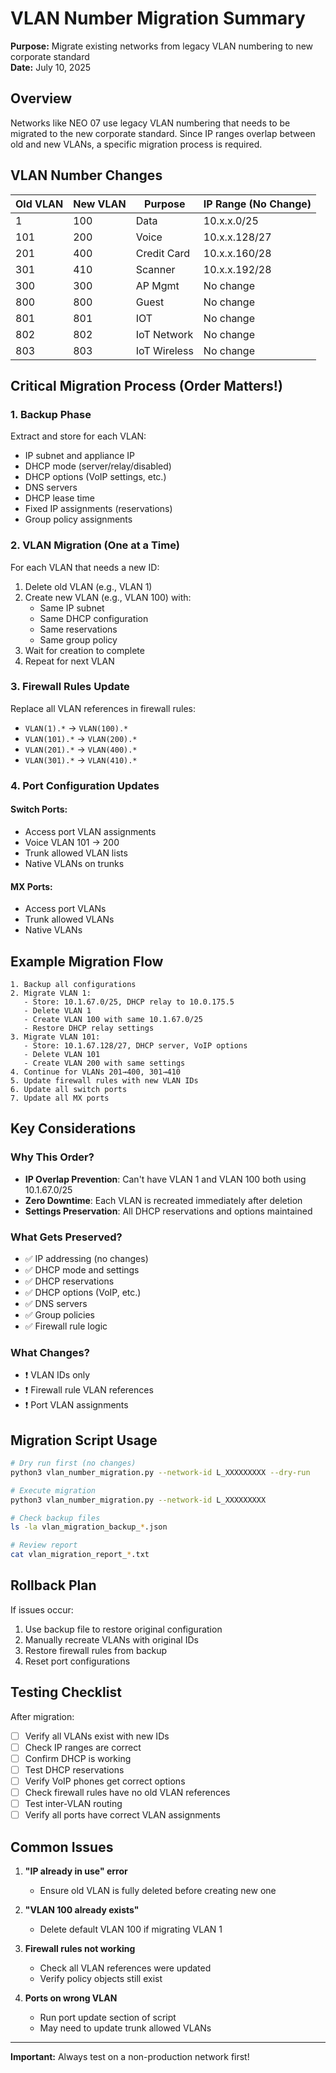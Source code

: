 # VLAN Number Migration Summary

**Purpose:** Migrate existing networks from legacy VLAN numbering to new corporate standard  
**Date:** July 10, 2025

## Overview

Networks like NEO 07 use legacy VLAN numbering that needs to be migrated to the new corporate standard. Since IP ranges overlap between old and new VLANs, a specific migration process is required.

## VLAN Number Changes

| Old VLAN | New VLAN | Purpose | IP Range (No Change) |
|----------|----------|---------|---------------------|
| 1 | 100 | Data | 10.x.x.0/25 |
| 101 | 200 | Voice | 10.x.x.128/27 |
| 201 | 400 | Credit Card | 10.x.x.160/28 |
| 301 | 410 | Scanner | 10.x.x.192/28 |
| 300 | 300 | AP Mgmt | No change |
| 800 | 800 | Guest | No change |
| 801 | 801 | IOT | No change |
| 802 | 802 | IoT Network | No change |
| 803 | 803 | IoT Wireless | No change |

## Critical Migration Process (Order Matters!)

### 1. **Backup Phase**
Extract and store for each VLAN:
- IP subnet and appliance IP
- DHCP mode (server/relay/disabled)
- DHCP options (VoIP settings, etc.)
- DNS servers
- DHCP lease time
- Fixed IP assignments (reservations)
- Group policy assignments

### 2. **VLAN Migration (One at a Time)**
For each VLAN that needs a new ID:
1. Delete old VLAN (e.g., VLAN 1)
2. Create new VLAN (e.g., VLAN 100) with:
   - Same IP subnet
   - Same DHCP configuration
   - Same reservations
   - Same group policy
3. Wait for creation to complete
4. Repeat for next VLAN

### 3. **Firewall Rules Update**
Replace all VLAN references in firewall rules:
- `VLAN(1).*` → `VLAN(100).*`
- `VLAN(101).*` → `VLAN(200).*`
- `VLAN(201).*` → `VLAN(400).*`
- `VLAN(301).*` → `VLAN(410).*`

### 4. **Port Configuration Updates**

#### Switch Ports:
- Access port VLAN assignments
- Voice VLAN 101 → 200
- Trunk allowed VLAN lists
- Native VLANs on trunks

#### MX Ports:
- Access port VLANs
- Trunk allowed VLANs
- Native VLANs

## Example Migration Flow

```
1. Backup all configurations
2. Migrate VLAN 1:
   - Store: 10.1.67.0/25, DHCP relay to 10.0.175.5
   - Delete VLAN 1
   - Create VLAN 100 with same 10.1.67.0/25
   - Restore DHCP relay settings
3. Migrate VLAN 101:
   - Store: 10.1.67.128/27, DHCP server, VoIP options
   - Delete VLAN 101
   - Create VLAN 200 with same settings
4. Continue for VLANs 201→400, 301→410
5. Update firewall rules with new VLAN IDs
6. Update all switch ports
7. Update all MX ports
```

## Key Considerations

### Why This Order?
- **IP Overlap Prevention**: Can't have VLAN 1 and VLAN 100 both using 10.1.67.0/25
- **Zero Downtime**: Each VLAN is recreated immediately after deletion
- **Settings Preservation**: All DHCP reservations and options maintained

### What Gets Preserved?
- ✅ IP addressing (no changes)
- ✅ DHCP mode and settings
- ✅ DHCP reservations
- ✅ DHCP options (VoIP, etc.)
- ✅ DNS servers
- ✅ Group policies
- ✅ Firewall rule logic

### What Changes?
- ❗ VLAN IDs only
- ❗ Firewall rule VLAN references
- ❗ Port VLAN assignments

## Migration Script Usage

```bash
# Dry run first (no changes)
python3 vlan_number_migration.py --network-id L_XXXXXXXXX --dry-run

# Execute migration
python3 vlan_number_migration.py --network-id L_XXXXXXXXX

# Check backup files
ls -la vlan_migration_backup_*.json

# Review report
cat vlan_migration_report_*.txt
```

## Rollback Plan

If issues occur:
1. Use backup file to restore original configuration
2. Manually recreate VLANs with original IDs
3. Restore firewall rules from backup
4. Reset port configurations

## Testing Checklist

After migration:
- [ ] Verify all VLANs exist with new IDs
- [ ] Check IP ranges are correct
- [ ] Confirm DHCP is working
- [ ] Test DHCP reservations
- [ ] Verify VoIP phones get correct options
- [ ] Check firewall rules have no old VLAN references
- [ ] Test inter-VLAN routing
- [ ] Verify all ports have correct VLAN assignments

## Common Issues

1. **"IP already in use" error**
   - Ensure old VLAN is fully deleted before creating new one

2. **"VLAN 100 already exists"**
   - Delete default VLAN 100 if migrating VLAN 1

3. **Firewall rules not working**
   - Check all VLAN references were updated
   - Verify policy objects still exist

4. **Ports on wrong VLAN**
   - Run port update section of script
   - May need to update trunk allowed VLANs

---

**Important:** Always test on a non-production network first!